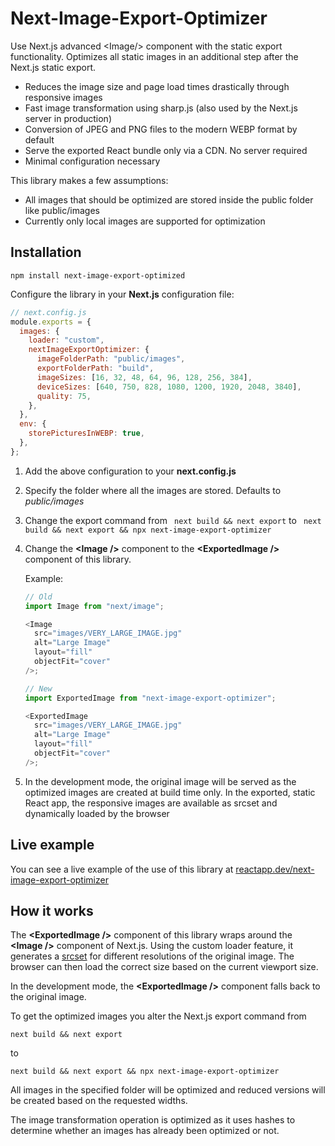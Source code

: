 # Next-Image-Export-Optimizer

Use Next.js advanced \<Image/> component with the static export functionality. Optimizes all static images in an additional step after the Next.js static export.

- Reduces the image size and page load times drastically through responsive images
- Fast image transformation using sharp.js (also used by the Next.js server in production)
- Conversion of JPEG and PNG files to the modern WEBP format by default
- Serve the exported React bundle only via a CDN. No server required
- Minimal configuration necessary

This library makes a few assumptions:

- All images that should be optimized are stored inside the public folder like public/images
- Currently only local images are supported for optimization

## Installation

```
npm install next-image-export-optimized
```

Configure the library in your **Next.js** configuration file:

```javascript
// next.config.js
module.exports = {
  images: {
    loader: "custom",
    nextImageExportOptimizer: {
      imageFolderPath: "public/images",
      exportFolderPath: "build",
      imageSizes: [16, 32, 48, 64, 96, 128, 256, 384],
      deviceSizes: [640, 750, 828, 1080, 1200, 1920, 2048, 3840],
      quality: 75,
    },
  },
  env: {
    storePicturesInWEBP: true,
  },
};
```

1. Add the above configuration to your **next.config.js**
2. Specify the folder where all the images are stored. Defaults to _public/images_
3. Change the export command from
   ` next build && next export`
   to ` next build && next export && npx next-image-export-optimizer`
4. Change the **\<Image />** component to the **\<ExportedImage />** component of this library.

   Example:

   ```javascript
   // Old
   import Image from "next/image";

   <Image
     src="images/VERY_LARGE_IMAGE.jpg"
     alt="Large Image"
     layout="fill"
     objectFit="cover"
   />;

   // New
   import ExportedImage from "next-image-export-optimizer";

   <ExportedImage
     src="images/VERY_LARGE_IMAGE.jpg"
     alt="Large Image"
     layout="fill"
     objectFit="cover"
   />;
   ```

5. In the development mode, the original image will be served as the optimized images are created at build time only. In the exported, static React app, the responsive images are available as srcset and dynamically loaded by the browser

## Live example

You can see a live example of the use of this library at [reactapp.dev/next-image-export-optimizer](https://reactapp.dev/next-image-export-optimizer)

## How it works

The **\<ExportedImage />** component of this library wraps around the **\<Image />** component of Next.js. Using the custom loader feature, it generates a [srcset](https://developer.mozilla.org/en-US/docs/Learn/HTML/Multimedia_and_embedding/Responsive_images) for different resolutions of the original image. The browser can then load the correct size based on the current viewport size.

In the development mode, the **\<ExportedImage />** component falls back to the original image.

To get the optimized images you alter the Next.js export command from

```
next build && next export
```

to

```
next build && next export && npx next-image-export-optimizer
```

All images in the specified folder will be optimized and reduced versions will be created based on the requested widths.

The image transformation operation is optimized as it uses hashes to determine whether an images has already been optimized or not.
